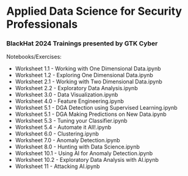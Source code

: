 # Applied Data Science for Security Professionals
### BlackHat 2024 Trainings presented by GTK Cyber

Notebooks/Exercises:

- Worksheet 1.1 - Working with One Dimensional Data.ipynb
- Worksheet 1.2 - Exploring One Dimensional Data.ipynb
- Worksheet 2.1 - Working with Two Dimensional Data.ipynb
- Worksheet 2.2 - Exploratory Data Analysis.ipynb
- Worksheet 3.0 - Data Visualization.ipynb
- Worksheet 4.0 - Feature Engineering.ipynb
- Worksheet 5.1 - DGA Detection using Supervised Learning.ipynb
- Worksheet 5.1 - DGA Making Predictions on New Data.ipynb
- Worksheet 5.3 - Tuning your Classifier.ipynb
- Worksheet 5.4 - Automate it All!.ipynb
- Worksheet 6.0 - Clustering.ipynb
- Worksheet 7.0 - Anomaly Detection.ipynb
- Worksheet 8.0 - Hunting with Data Science.ipynb
- Worksheet 10.1 - Using AI for Anomaly Detection.ipynb
- Worksheet 10.2 - Exploratory Data Analysis with AI.ipynb
- Worksheet 11 - Attacking AI.ipynb